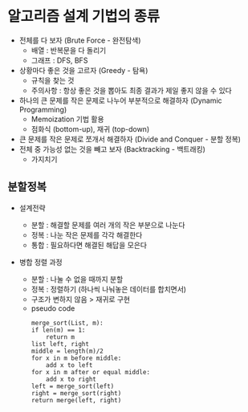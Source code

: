 # 알고리즘 설계 기법의 종류
- 전체를 다 보자 (Brute Force - 완전탐색)
    - 배열 : 반복문을 다 돌리기
    - 그래프 : DFS, BFS
- 상황마다 좋은 것을 고르자 (Greedy - 탐욕)
    - 규칙을 찾는 것
    - 주의사항 : 항상 좋은 것을 뽑아도 최종 결과가 제일 좋지 않을 수 있다
- 하나의 큰 문제를 작은 문제로 나누어 부분적으로 해결하자 (Dynamic Programming)
    - Memoization 기법 활용
    - 점화식 (bottom-up), 재귀 (top-down)
- 큰 문제를 작은 문제로 쪼개서 해결하자 (Divide and Conquer - 분할 정복)
- 전체 중 가능성 없는 것을 빼고 보자 (Backtracking - 백트래킹)
    - 가지치기

## 분할정복
- 설계전략
    - 분할 : 해결할 문제를 여러 개의 작은 부분으로 나눈다
    - 정복 : 나눈 작은 문제를 각각 해결한다
    - 통합 : 필요하다면 해결된 해답을 모은다
    
- 병합 정렬 과정
    - 분할 : 나눌 수 없을 때까지 분할
    - 정복 : 정렬하기 (하나씩 나눠놓은 데이터를 합치면서)
    - 구조가 변하지 않음 > 재귀로 구현
    - pseudo code
        ```
      merge_sort(List, m):
        if len(m) == 1:
            return m
        list left, right
        middle = length(m)/2
        for x in m before middle:
            add x to left
        for x in m after or equal middle:
            add x to right
        left = merge_sort(left)
        right = merge_sort(right)
        return merge(left, right)
      ```